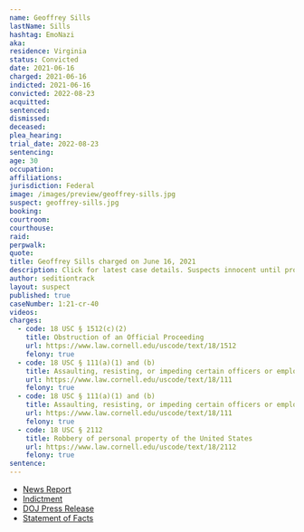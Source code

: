 ```yaml
---
name: Geoffrey Sills
lastName: Sills
hashtag: EmoNazi
aka:
residence: Virginia
status: Convicted
date: 2021-06-16
charged: 2021-06-16
indicted: 2021-06-16
convicted: 2022-08-23
acquitted:
sentenced:
dismissed:
deceased:
plea_hearing:
trial_date: 2022-08-23
sentencing:
age: 30
occupation:
affiliations:
jurisdiction: Federal
image: /images/preview/geoffrey-sills.jpg
suspect: geoffrey-sills.jpg
booking:
courtroom:
courthouse:
raid:
perpwalk:
quote:
title: Geoffrey Sills charged on June 16, 2021
description: Click for latest case details. Suspects innocent until proven guilty.
author: seditiontrack
layout: suspect
published: true
caseNumber: 1:21-cr-40
videos:
charges:
  - code: 18 USC § 1512(c)(2)
    title: Obstruction of an Official Proceeding
    url: https://www.law.cornell.edu/uscode/text/18/1512
    felony: true
  - code: 18 USC § 111(a)(1) and (b)
    title: Assaulting, resisting, or impeding certain officers or employees (using a deadly or dangerous weapon)
    url: https://www.law.cornell.edu/uscode/text/18/111
    felony: true
  - code: 18 USC § 111(a)(1) and (b)
    title: Assaulting, resisting, or impeding certain officers or employees (using a deadly or dangerous weapon)
    url: https://www.law.cornell.edu/uscode/text/18/111
    felony: true
  - code: 18 USC § 2112
    title: Robbery of personal property of the United States
    url: https://www.law.cornell.edu/uscode/text/18/2112
    felony: true
sentence:
---
```


- [News Report](https://www.msn.com/en-us/news/us/virginia-man-assaulted-police-with-baton-poles-in-capitol-tunnel-doj-says/ar-AALp292)
- [Indictment](https://www.justice.gov/usao-dc/case-multi-defendant/file/1405881/download)
- [DOJ Press Release](https://www.justice.gov/usao-dc/pr/virginia-man-arrested-assault-law-enforcement-during-jan-6-capitol-breach)
- [Statement of Facts](https://www.justice.gov/usao-dc/case-multi-defendant/file/1528261/download)

